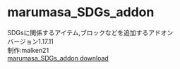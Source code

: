 # marumasa_SDGs_addon
SDGsに関係するアイテム,ブロックなどを追加するアドオン
<br>
バージョン1.17.11
<br>
制作:malken21
<br>
[marumasa_SDGs_addon download](https://github.com/malken21/malken21_items/blob/main/marumasa_SDGs_addon-Ver.1.10.mcaddon?raw=true)
